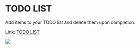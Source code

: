 # TODO LIST
Add items to your TODO list and delete them upon completion.

Link: [TODO LIST](https://starboi02.github.io/)

![](https://user-images.githubusercontent.com/58038202/91085868-b1f90e80-e66b-11ea-92e7-d535ede31cc7.png)
